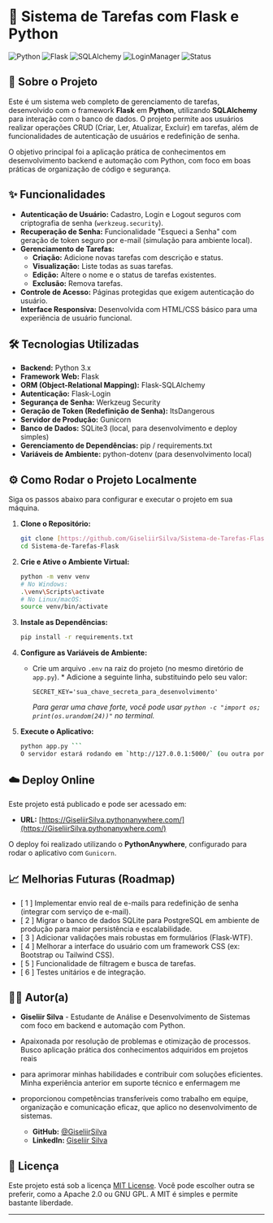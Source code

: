 # 🚀 Sistema de Tarefas com Flask e Python

![Python](https://img.shields.io/badge/Python-3.x-blue.svg)
![Flask](https://img.shields.io/badge/Flask-3.x-lightgrey.svg) ![SQLAlchemy](https://img.shields.io/badge/SQLAlchemy-green.svg)
![LoginManager](https://img.shields.io/badge/Flask--Login-blueviolet.svg)
![Status](https://img.shields.io/badge/Status-Concluído-brightgreen.svg)

## 📄 Sobre o Projeto

Este é um sistema web completo de gerenciamento de tarefas, desenvolvido com o framework **Flask** em **Python**, utilizando **SQLAlchemy** para interação com o banco de dados.
O projeto permite aos usuários realizar operações CRUD (Criar, Ler, Atualizar, Excluir) em tarefas, além de funcionalidades de autenticação de usuários e redefinição de senha.

O objetivo principal foi a aplicação prática de conhecimentos em desenvolvimento backend e automação com Python, com foco em boas práticas de organização de código e segurança.

## ✨ Funcionalidades

* **Autenticação de Usuário:** Cadastro, Login e Logout seguros com criptografia de senha (`werkzeug.security`).
* **Recuperação de Senha:** Funcionalidade "Esqueci a Senha" com geração de token seguro por e-mail (simulação para ambiente local).
* **Gerenciamento de Tarefas:**
    * **Criação:** Adicione novas tarefas com descrição e status.
    * **Visualização:** Liste todas as suas tarefas.
    * **Edição:** Altere o nome e o status de tarefas existentes.
    * **Exclusão:** Remova tarefas.
* **Controle de Acesso:** Páginas protegidas que exigem autenticação do usuário.
* **Interface Responsiva:** Desenvolvida com HTML/CSS básico para uma experiência de usuário funcional.

## 🛠️ Tecnologias Utilizadas

* **Backend:** Python 3.x
* **Framework Web:** Flask
* **ORM (Object-Relational Mapping):** Flask-SQLAlchemy
* **Autenticação:** Flask-Login
* **Segurança de Senha:** Werkzeug Security
* **Geração de Token (Redefinição de Senha):** ItsDangerous
* **Servidor de Produção:** Gunicorn
* **Banco de Dados:** SQLite3 (local, para desenvolvimento e deploy simples)
* **Gerenciamento de Dependências:** pip / requirements.txt
* **Variáveis de Ambiente:** python-dotenv (para desenvolvimento local)

## ⚙️ Como Rodar o Projeto Localmente

Siga os passos abaixo para configurar e executar o projeto em sua máquina.

1.  **Clone o Repositório:**
    ```bash
    git clone [https://github.com/GiseliirSilva/Sistema-de-Tarefas-Flask.git](https://github.com/GiseliirSilva/Sistema-de-Tarefas-Flask.git)
    cd Sistema-de-Tarefas-Flask
    ```

2.  **Crie e Ative o Ambiente Virtual:**
    ```bash
    python -m venv venv
    # No Windows:
    .\venv\Scripts\activate
    # No Linux/macOS:
    source venv/bin/activate
    ```

3.  **Instale as Dependências:**
    ```bash
    pip install -r requirements.txt
    ```

4.  **Configure as Variáveis de Ambiente:**
    * Crie um arquivo `.env` na raiz do projeto (no mesmo diretório de `app.py`). * Adicione a seguinte linha, substituindo pelo seu valor:
        ```
        SECRET_KEY='sua_chave_secreta_para_desenvolvimento'
        ```
        *Para gerar uma chave forte, você pode usar `python -c "import os; print(os.urandom(24))"` no terminal.*

5.  **Execute o Aplicativo:**
    ```bash
    python app.py ```
    O servidor estará rodando em `http://127.0.0.1:5000/` (ou outra porta indicada no terminal).

## ☁️ Deploy Online

Este projeto está publicado e pode ser acessado em:

* **URL:** [https://GiseliirSilva.pythonanywhere.com/](https://GiseliirSilva.pythonanywhere.com/)

O deploy foi realizado utilizando o **PythonAnywhere**, configurado para rodar o aplicativo com `Gunicorn`.

## 📈 Melhorias Futuras (Roadmap)

* [ 1 ] Implementar envio real de e-mails para redefinição de senha (integrar com serviço de e-mail).
* [ 2 ] Migrar o banco de dados SQLite para PostgreSQL em ambiente de produção para maior persistência e escalabilidade.
* [ 3 ] Adicionar validações mais robustas em formulários (Flask-WTF).
* [ 4 ] Melhorar a interface do usuário com um framework CSS (ex: Bootstrap ou Tailwind CSS).
* [ 5 ] Funcionalidade de filtragem e busca de tarefas.
* [ 6 ] Testes unitários e de integração.

## 🧑‍💻 Autor(a)

* **Giseliir Silva** - Estudante de Análise e Desenvolvimento de Sistemas com foco em backend e automação com Python.
* Apaixonada por resolução de problemas e otimização de processos. Busco aplicação prática dos conhecimentos adquiridos em projetos reais
* para aprimorar minhas habilidades e contribuir com soluções eficientes. Minha experiência anterior em suporte técnico e enfermagem me
* proporcionou competências transferíveis como trabalho em equipe, organização e comunicação eficaz, que aplico no desenvolvimento de sistemas.

    * **GitHub:** [@GiseliirSilva](https://github.com/GiseliirSilva)
    * **LinkedIn:** [Giseliir Silva](https://www.linkedin.com/in/giseli-irsilva)

## 📜 Licença

Este projeto está sob a licença [MIT License](https://opensource.org/licenses/MIT).
Você pode escolher outra se preferir, como a Apache 2.0 ou GNU GPL. A MIT é simples e permite bastante liberdade.

---
